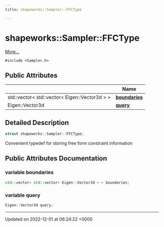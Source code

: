 ```yaml
---
title: shapeworks::Sampler::FFCType

---
```


# shapeworks::Sampler::FFCType



 [More...](#detailed-description)


`#include <Sampler.h>`

## Public Attributes

|                | Name           |
| -------------- | -------------- |
| std::vector< std::vector< Eigen::Vector3d > > | **[boundaries](../Classes/structshapeworks_1_1Sampler_1_1FFCType.md#variable-boundaries)**  |
| Eigen::Vector3d | **[query](../Classes/structshapeworks_1_1Sampler_1_1FFCType.md#variable-query)**  |

## Detailed Description

```cpp
struct shapeworks::Sampler::FFCType;
```


Convenient typedef for storing free form constraint information 

## Public Attributes Documentation

### variable boundaries

```cpp
std::vector< std::vector< Eigen::Vector3d > > boundaries;
```


### variable query

```cpp
Eigen::Vector3d query;
```


-------------------------------

Updated on 2022-12-01 at 06:24:22 +0000